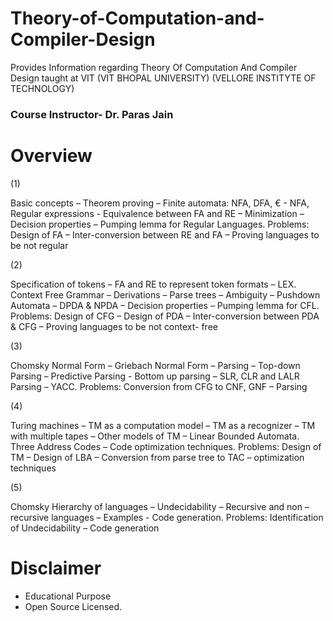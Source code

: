 # Theory-of-Computation-and-Compiler-Design
Provides Information regarding Theory Of Computation And Compiler Design taught at VIT (VIT BHOPAL UNIVERSITY)
(VELLORE INSTITYTE OF TECHNOLOGY)

### Course Instructor- Dr. Paras Jain

# Overview



(1)


Basic concepts – Theorem proving – Finite automata: NFA,
DFA, € - NFA, Regular expressions - Equivalence between FA
and RE – Minimization – Decision properties – Pumping
lemma for Regular Languages.
Problems: Design of FA – Inter-conversion between RE and
FA – Proving languages to be not regular



(2)


Specification of tokens – FA and RE to represent token formats – LEX.
Context Free Grammar – Derivations – Parse trees –
Ambiguity – Pushdown Automata – DPDA & NPDA –
Decision properties – Pumping lemma for CFL.
Problems: Design of CFG – Design of PDA – Inter-conversion
between PDA & CFG – Proving languages to be not context-
free



(3)


Chomsky Normal Form – Griebach Normal Form – Parsing –
Top-down Parsing – Predictive Parsing - Bottom up parsing –
SLR, CLR and LALR Parsing – YACC.
Problems: Conversion from CFG to CNF, GNF – Parsing



(4)


Turing machines – TM as a computation model – TM as a
recognizer – TM with multiple tapes – Other models of TM –
Linear Bounded Automata.
Three Address Codes – Code optimization techniques.
Problems: Design of TM – Design of LBA – Conversion from
parse tree to TAC – optimization techniques



(5)


Chomsky Hierarchy of languages – Undecidability – Recursive
and non – recursive languages – Examples - Code generation.
Problems: Identification of Undecidability – Code generation

# Disclaimer
* Educational Purpose 
* Open Source Licensed.
